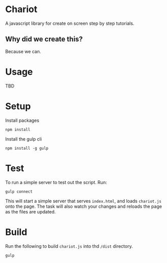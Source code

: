 # Chariot
A javascript library for create on screen step by step tutorials.

## Why did we create this?
Because we can.

# Usage
TBD

# Setup
Install packages

	npm install

Install the gulp cli

	npm install -g gulp


# Test
To run a simple server to test out the script. Run:

	gulp connect

This will start a simple server that serves `index.html`, and loads `chariot.js` onto the page. The task will also watch your changes and reloads the page as the files are updated.

# Build
Run the following to build `chariot.js` into thd `/dist` directory.

	gulp

